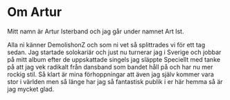 Om Artur
==============================================

Mitt namn är Artur Isterband och jag går under namnet Art Ist.


Alla ni känner DemolishonZ och som ni vet så splittrades vi för ett tag sedan. Jag startade solokariär och just nu turnerar jag i Sverige och jobbar på mitt album efter de uppskattade singels jag släppte Speciellt med tanke på att jag vek radikalt från dansband som bandet håll på och har nu mer rockig stil.
Så klart är mina förhoppningar att även jag själv kommer vara stor i världen men så länge har jag så fantastisk publik i er här hemma så är jag mycket glad.
